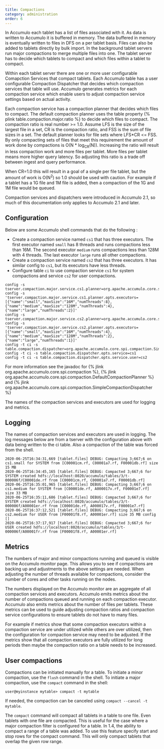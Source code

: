 ```yaml
---
title: Compactions
category: administration
order: 6
---
```


In Accumulo each tablet has a list of files associated with it.  As data is
written to Accumulo it is buffered in memory. The data buffered in memory is
eventually written to files in DFS on a per tablet basis. Files can also be
added to tablets directly by bulk import. In the background tablet servers run
major compactions to merge multiple files into one. The tablet server has to
decide which tablets to compact and which files within a tablet to compact.

Within each tablet server there are one or more user configurable Comapction
Services that compact tablets.  Each Accumulo table has a user configurable
Compaction Dispatcher that decides which compaction services that table will
use.  Accumulo generates metrics for each compaction service which enable users
to adjust compaction service settings based on actual activity.

Each compaction service has a compaction planner that decides which files to
compact.  The default compaction planner uses the table property {% plink
table.compaction.major.ratio %} to decide which files to compact.  The
compaction ratio is real number >= 1.0.  Assume LFS is the size of the largest
file in a set, CR is the compaction ratio,  and FSS is the sum of file sizes in
a set. The default planner looks for file sets where LFS*CR <= FSS.  By only
compacting sets of files that meet this requirement the amount of work done by
compactions is O(N * log<sub>CR</sub>(N)).  Increasing the ratio will
result in less compaction work and more files per tablet.  More files per
tablet means more higher query latency. So adjusting this ratio is a trade off
between ingest and query performance.

When CR=1.0 this will result in a goal of a single per file tablet, but the
amount of work is O(N<sup>2</sup>) so 1.0 should be used with caution.  For
example if a tablet has a 1G file and 1M file is added, then a compaction of
the 1G and 1M file would be queued. 

Compaction services and dispatchers were introduced in Accumulo 2.1, so much
of this documentation only applies to Accumulo 2.1 and later.  

## Configuration

Below are some Accumulo shell commands that do the following :

 * Create a compaction service named `cs1` that has three executors.  The first executor named `small` has 8 threads and runs compactions less than 16M.  The second executor `medium` runs compactions less than 128M with 4 threads.  The last executor `large` runs all other compactions.
 * Create a compaction service named `cs2` that has three executors.  It has similar config to `cs1`, but its executors have less threads.
* Configure table `ci` to use compaction service `cs1` for system compactions and service `cs2` for user compactions.

```
config -s tserver.compaction.major.service.cs1.planner=org.apache.accumulo.core.spi.compaction.DefaultCompactionPlanner
config -s 'tserver.compaction.major.service.cs1.planner.opts.executors=[{"name":"small","maxSize":"16M","numThreads":8},{"name":"medium","maxSize":"128M","numThreads":4},{"name":"large","numThreads":2}]'
config -s tserver.compaction.major.service.cs2.planner=org.apache.accumulo.core.spi.compaction.DefaultCompactionPlanner
config -s 'tserver.compaction.major.service.cs2.planner.opts.executors=[{"name":"small","maxSize":"16M","numThreads":4},{"name":"medium","maxSize":"128M","numThreads":2},{"name":"large","numThreads":1}]'
config -t ci -s table.compaction.dispatcher=org.apache.accumulo.core.spi.compaction.SimpleCompactionDispatcher
config -t ci -s table.compaction.dispatcher.opts.service=cs1
config -t ci -s table.compaction.dispatcher.opts.service.user=cs2
```

For more information see the javadoc for {% jlink org.apache.accumulo.core.spi.compaction %}, 
{% jlink org.apache.accumulo.core.spi.compaction.DefaultCompactionPlanner %} and 
{% jlink org.apache.accumulo.core.spi.compaction.SimpleCompactionDispatcher %}

The names of the compaction services and executors are used for logging and metrics.

## Logging

The names of compaction services and executors are used in logging.  The log
messages below are from a tserver with the configuration above with data being
written to the ci table.  Also a compaction of the table was forced from the
shell.

```
2020-06-25T16:34:31,669 [tablet.files] DEBUG: Compacting 3;667;6 on cs1.small for SYSTEM from [C00001cm.rf, C00001a7.rf, F00001db.rf] size 15 MB
2020-06-25T16:34:45,165 [tablet.files] DEBUG: Compacted 3;667;6 for SYSTEM created hdfs://localhost:8020/accumulo/tables/3/t-000006f/C00001de.rf from [C00001cm.rf, C00001a7.rf, F00001db.rf]
2020-06-25T16:35:01,965 [tablet.files] DEBUG: Compacting 3;667;6 on cs1.medium for SYSTEM from [C00001de.rf, A000017v.rf, F00001e7.rf] size 33 MB
2020-06-25T16:35:11,686 [tablet.files] DEBUG: Compacted 3;667;6 for SYSTEM created hdfs://localhost:8020/accumulo/tables/3/t-000006f/A00001er.rf from [C00001de.rf, A000017v.rf, F00001e7.rf]
2020-06-25T16:37:12,521 [tablet.files] DEBUG: Compacting 3;667;6 on cs2.medium for USER from [F00001f8.rf, A00001er.rf] size 35 MB config []
2020-06-25T16:37:17,917 [tablet.files] DEBUG: Compacted 3;667;6 for USER created hdfs://localhost:8020/accumulo/tables/3/t-000006f/A00001fr.rf from [F00001f8.rf, A00001er.rf]
```

## Metrics

The numbers of major and minor compactions running and queued is visible on the
Accumulo monitor page. This allows you to see if compactions are backing up
and adjustments to the above settings are needed. When adjusting the number of
threads available for compactions, consider the number of cores and other tasks
running on the nodes.

The numbers displayed on the Accumulo monitor are an aggregate of all
compaction services and executors.  Accumulo emits metrics about the number of
compactions queued and running on each compaction executor.  Accumulo also
emits metrics about the number of files per tablets.  These metrics can be used
to guide adjusting compaction ratios and compaction service configurations to ensure
tablets do not have to many files.

For example if metrics show that some compaction executors within a compaction
service are under utilized while others are over utilized, then the
configuration for compaction service may need to be adjusted.  If the metrics
show that all compaction executors are fully utilized for long periods then
maybe the compaction ratio on a table needs to be increased.

## User compactions

Compactions can be initiated manually for a table. To initiate a minor
compaction, use the `flush` command in the shell. To initiate a major compaction,
use the `compact` command in the shell:

    user@myinstance mytable> compact -t mytable

If needed, the compaction can be canceled using `compact --cancel -t mytable`.

The `compact` command will compact all tablets in a table to one file. Even tablets
with one file are compacted. This is useful for the case where a major compaction
filter is configured for a table. In 1.4, the ability to compact a range of a table
was added. To use this feature specify start and stop rows for the compact command.
This will only compact tablets that overlap the given row range.




